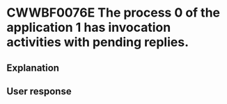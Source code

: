 # CWWBF0076E The process 0 of the application 1 has invocation activities with pending replies.

## Explanation

## User response